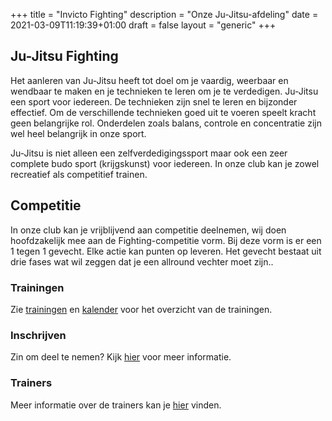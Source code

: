 +++
title = "Invicto Fighting"
description = "Onze Ju-Jitsu-afdeling"
date = 2021-03-09T11:19:39+01:00
draft = false
layout = "generic"
+++
## Ju-Jitsu Fighting

Het aanleren van Ju-Jitsu heeft tot doel om je vaardig, weerbaar en wendbaar te maken en je technieken te leren om je te verdedigen. Ju-Jitsu een sport voor iedereen. De technieken zijn snel te leren en bijzonder effectief. Om de verschillende technieken goed uit te voeren speelt kracht geen belangrijke rol. Onderdelen zoals balans, controle en concentratie zijn wel heel belangrijk in onze sport.

Ju-Jitsu is niet alleen een zelfverdedigingssport maar ook een zeer complete budo sport (krijgskunst) voor iedereen. In onze club kan je zowel recreatief als competitief trainen.

## Competitie
In onze club kan je vrijblijvend aan competitie deelnemen, wij doen hoofdzakelijk mee aan de Fighting-competitie vorm.
Bij deze vorm is er een 1 tegen 1 gevecht. 
Elke actie kan punten op leveren. 
Het gevecht bestaat uit drie fases wat wil zeggen dat je een allround vechter moet zijn..

### Trainingen
Zie [trainingen](/trainingen) en [kalender](/kalender) voor het overzicht van de trainingen.

### Inschrijven
Zin om deel te nemen? Kijk [hier](/trainingen) voor meer informatie.

### Trainers
Meer informatie over de trainers kan je [hier](/trainers) vinden.
